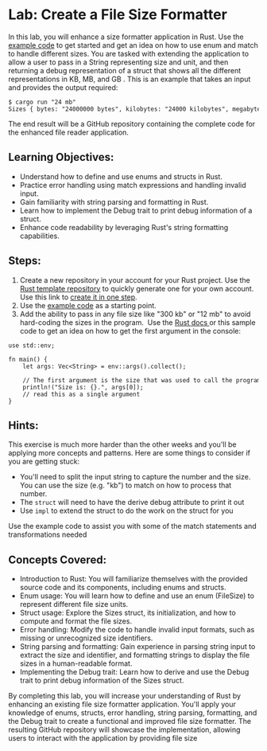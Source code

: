 # Lab: Create a File Size Formatter

In this lab, you will enhance a size formatter application in Rust. Use the [example code](https://github.com/alfredodeza/rust-structs-types-enums/blob/main/examples/14-match-enums/match-enum/src/main.rs) to get started and get an idea on how to use enum and match to handle different sizes. You are tasked with extending the application to allow a user to pass in a String representing size and unit, and then returning a debug representation of a struct that shows all the different representations in KB, MB, and GB . This is an example that takes an input and provides the output required:

```
$ cargo run "24 mb"
Sizes { bytes: "24000000 bytes", kilobytes: "24000 kilobytes", megabytes: "24 megabytes", gigabytes: "0 gigabytes" }
```

The end result will be a GitHub repository containing the complete code for the enhanced file reader application.


## Learning Objectives:

- Understand how to define and use enums and structs in Rust.
- Practice error handling using match expressions and handling invalid input.
- Gain familiarity with string parsing and formatting in Rust.
- Learn how to implement the Debug trait to print debug information of a struct.
- Enhance code readability by leveraging Rust's string formatting capabilities.



## Steps:

1. Create a new repository in your account for your Rust project. Use the [Rust template repository](https://github.com/alfredodeza/rust-template) to quickly generate one for your own account. Use this link to [create it in one step](https://github.com/alfredodeza/rust-template/generate).
1. Use the [example code](https://github.com/alfredodeza/rust-structs-types-enums/blob/main/examples/14-match-enums/match-enum/src/main.rs) as a starting point.
1. Add the ability to pass in any file size like "300 kb" or "12 mb"  to avoid hard-coding the sizes in the program.  Use the [Rust docs ](https://doc.rust-lang.org/rust-by-example/std_misc/arg.html) or this sample code to get an idea on how to get the first argument in the console:

```
use std::env;
 
fn main() {
    let args: Vec<String> = env::args().collect();
 
    // The first argument is the size that was used to call the program. Must use quotes to
    println!("Size is: {}.", args[0]);
    // read this as a single argument
}
```

## Hints:

This exercise is much more harder than the other weeks and you'll be applying more concepts and patterns. Here are some things to consider if you are getting stuck:

- You'll need to split the input string to capture the number and the size. You can use the size (e.g. "kb") to match on how to process that number. 
- The `struct` will need to have the derive debug attribute to print it out
- Use `impl` to extend the struct to do the work on the struct for you

Use the example code to assist you with some of the match statements and transformations needed

## Concepts Covered:

* Introduction to Rust: You will familiarize themselves with the provided source code and its components, including enums and structs.
* Enum usage: You will learn how to define and use an enum (FileSize) to represent different file size units.
* Struct usage: Explore the Sizes struct, its initialization, and how to compute and format the file sizes.
* Error handling: Modify the code to handle invalid input formats, such as missing or unrecognized size identifiers.
* String parsing and formatting: Gain experience in parsing string input to extract the size and identifier, and formatting strings to display the file sizes in a human-readable format.
* Implementing the Debug trait: Learn how to derive and use the Debug trait to print debug information of the Sizes struct.

By completing this lab, you will increase your understanding of Rust by enhancing an existing file size formatter application. You'll apply your knowledge of enums, structs, error handling, string parsing, formatting, and the Debug trait to create a functional and improved file size formatter. The resulting GitHub repository will showcase the implementation, allowing users to interact with the application by providing file size
